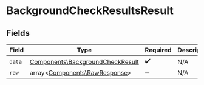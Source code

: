 # BackgroundCheckResultsResult


## Fields

| Field                                                                                | Type                                                                                 | Required                                                                             | Description                                                                          |
| ------------------------------------------------------------------------------------ | ------------------------------------------------------------------------------------ | ------------------------------------------------------------------------------------ | ------------------------------------------------------------------------------------ |
| `data`                                                                               | [Components\BackgroundCheckResult](../../Models/Components/BackgroundCheckResult.md) | :heavy_check_mark:                                                                   | N/A                                                                                  |
| `raw`                                                                                | array<[Components\RawResponse](../../Models/Components/RawResponse.md)>              | :heavy_minus_sign:                                                                   | N/A                                                                                  |